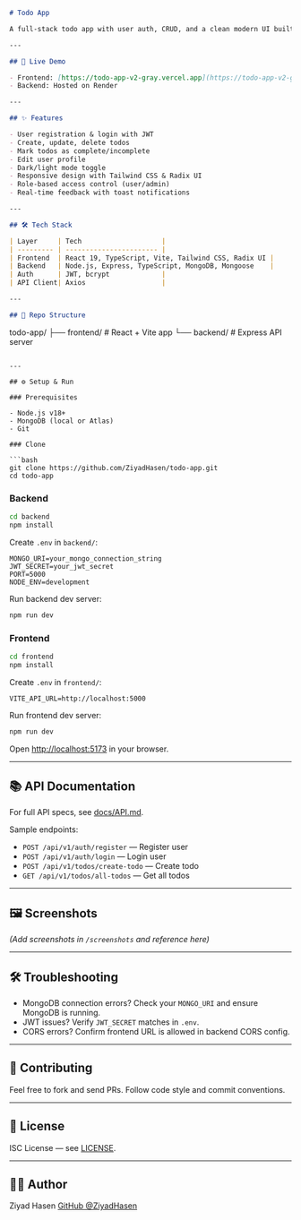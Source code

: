 
```markdown
# Todo App

A full-stack todo app with user auth, CRUD, and a clean modern UI built using React, TypeScript, Node.js, and MongoDB.

---

## 🚀 Live Demo

- Frontend: [https://todo-app-v2-gray.vercel.app](https://todo-app-v2-gray.vercel.app)  
- Backend: Hosted on Render

---

## ✨ Features

- User registration & login with JWT  
- Create, update, delete todos  
- Mark todos as complete/incomplete  
- Edit user profile  
- Dark/light mode toggle  
- Responsive design with Tailwind CSS & Radix UI  
- Role-based access control (user/admin)  
- Real-time feedback with toast notifications  

---

## 🛠 Tech Stack

| Layer     | Tech                    |
| --------- | ----------------------- |
| Frontend  | React 19, TypeScript, Vite, Tailwind CSS, Radix UI |
| Backend   | Node.js, Express, TypeScript, MongoDB, Mongoose    |
| Auth      | JWT, bcrypt             |
| API Client| Axios                   |

---

## 📁 Repo Structure

```

todo-app/
├── frontend/      # React + Vite app
└── backend/       # Express API server

````

---

## ⚙️ Setup & Run

### Prerequisites

- Node.js v18+  
- MongoDB (local or Atlas)  
- Git

### Clone

```bash
git clone https://github.com/ZiyadHasen/todo-app.git
cd todo-app
````

### Backend

```bash
cd backend
npm install
```

Create `.env` in `backend/`:

```
MONGO_URI=your_mongo_connection_string
JWT_SECRET=your_jwt_secret
PORT=5000
NODE_ENV=development
```

Run backend dev server:

```bash
npm run dev
```

### Frontend

```bash
cd frontend
npm install
```

Create `.env` in `frontend/`:

```
VITE_API_URL=http://localhost:5000
```

Run frontend dev server:

```bash
npm run dev
```

Open [http://localhost:5173](http://localhost:5173) in your browser.

---

## 📚 API Documentation

For full API specs, see [docs/API.md](./docs/API.JSON).

Sample endpoints:

* `POST /api/v1/auth/register` — Register user
* `POST /api/v1/auth/login` — Login user
* `POST /api/v1/todos/create-todo` — Create todo
* `GET /api/v1/todos/all-todos` — Get all todos

---

## 🖼 Screenshots

*(Add screenshots in `/screenshots` and reference here)*

---

## 🛠 Troubleshooting

* MongoDB connection errors? Check your `MONGO_URI` and ensure MongoDB is running.
* JWT issues? Verify `JWT_SECRET` matches in `.env`.
* CORS errors? Confirm frontend URL is allowed in backend CORS config.

---

## 🤝 Contributing

Feel free to fork and send PRs. Follow code style and commit conventions.

---

## 📄 License

ISC License — see [LICENSE](LICENSE).

---

## 👨‍💻 Author

Ziyad Hasen
[GitHub @ZiyadHasen](https://github.com/ZiyadHasen)

```


```
